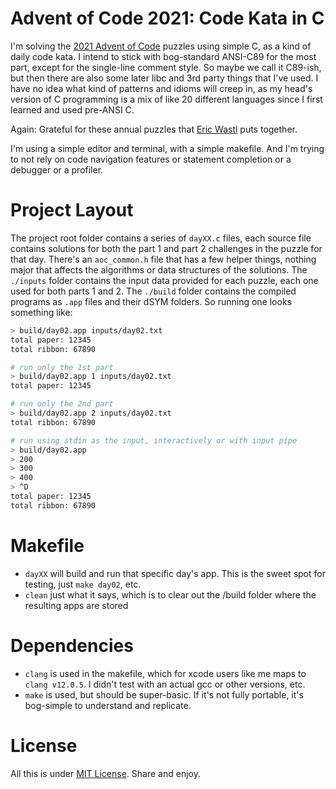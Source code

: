 # Advent of Code 2021: Code Kata in C

I'm solving the [2021 Advent of Code](https://adventofcode.com/2021) puzzles using simple C, as a kind of daily code kata. I intend to stick with bog-standard ANSI-C89 for the most part, except for the single-line comment style. So maybe we call it C89-ish, but then there are also some later libc and 3rd party things that I've used. I have no idea what kind of patterns and idioms will creep in, as my head's version of C programming is a mix of like 20 different languages since I first learned and used pre-ANSI C.

Again: Grateful for these annual puzzles that [Eric Wastl](http://was.tl/) puts together.

I'm using a simple editor and terminal, with a simple makefile. And I'm trying to not rely on code navigation features or statement completion or a debugger or a profiler.

# Project Layout

The project root folder contains a series of `dayXX.c` files, each source file contains solutions for both the part 1 and part 2 challenges in the puzzle for that day. There's an `aoc_common.h` file that has a few helper things, nothing major that affects the algorithms or data structures of the solutions. The `./inputs` folder contains the input data provided for each puzzle, each one used for both parts 1 and 2. The `./build` folder contains the compiled programs as `.app` files and their dSYM folders. So running one looks something like:

```bash
> build/day02.app inputs/day02.txt
total paper: 12345
total ribbon: 67890

# run only the 1st part
> build/day02.app 1 inputs/day02.txt
total paper: 12345

# run only the 2nd part
> build/day02.app 2 inputs/day02.txt
total ribbon: 67890

# run using stdin as the input, interactively or with input pipe
> build/day02.app
> 200
> 300
> 400
> ^D
total paper: 12345
total ribbon: 67890
```

# Makefile

* `dayXX` will build and run that specific day's app. This is the sweet spot for testing, just `make day02`, etc.
* `clean` just what it says, which is to clear out the /build folder where the resulting apps are stored

# Dependencies

* `clang` is used in the makefile, which for xcode users like me maps to `clang v12.0.5`. I didn't test with an actual gcc or other versions, etc.
* `make` is used, but should be super-basic. If it's not fully portable, it's bog-simple to understand and replicate.

# License

All this is under [MIT License](http://opensource.org/licenses/MIT). Share and enjoy.

